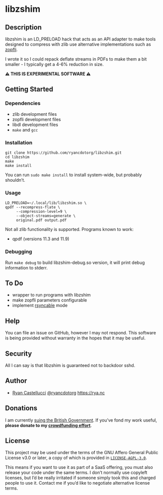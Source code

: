# libzshim

## Description

libzshim is an LD_PRELOAD hack that acts as an API adapter to make tools
designed to compress with zlib use alternative implementations such as
[zopfli](https://github.com/google/zopfli).

I wrote it so I could repack deflate streams in PDFs to make them a bit
smaller - I typically get a 4-6% reduction in size.

**⚠️ THIS IS EXPERIMENTAL SOFTWARE ⚠️**

## Getting Started

### Dependencies

* zlib development files
* zopfli development files
* libdl development files
* `make` and `gcc`

### Installation

```
git clone https://github.com/ryancdotorg/libzshim.git
cd libzshim
make
make install
```

You can run `sudo make install` to install system-wide, but probably
shouldn’t.

### Usage

```
LD_PRELOAD=~/.local/lib/libzshim.so \
qpdf --recompress-flate \
     --compression-level=9 \
     --object-streams=generate \
     original.pdf output.pdf
```

Not all zlib functionality is supported. Programs known to work:

* qpdf (versions 11.3 and 11.9)

### Debugging

Run `make debug` to build libzshim-debug.so version, it will print debug
information to stderr.

## To Do

* wrapper to run programs with libzshim
* make zopfli parameters configurable
* implement [rsyncable](https://svana.org/kleptog/rgzip.html) mode

## Help

You can file an issue on GitHub, however I may not respond. This software is
being provided without warranty in the hopes that it may be useful.

## Security

All I can say is that libzshim is guaranteed not to backdoor sshd.

## Author

* [Ryan Castellucci](https://rya.nc/) [@ryancdotorg](https://github.com/ryancdotorg) https://rya.nc

## Donations

I am currently [suing the British Government](https://www.leighday.co.uk/news/news/2023-news/legal-challenge-urges-government-to-give-legal-recognition-to-nonbinary-people/).
If you’ve fond my work useful,
**please donate to my [crowdfunding effort](https://enby.org.uk/)**.

## License

This project may be used under the terms of the GNU Affero General Public
License v3.0 or later, a copy of which is provided in
[`LICENSE-AGPL-3.0`](LICENSE-AGPL-3.0).

This means if you want to use it as part of a SaaS offering, you must also
release your code under the same terms. I don’t normally use copyleft licenses,
but I’d be really irritated if someone simply took this and charged people to
use it. Contact me if you’d like to negotiate alternative license terms.
